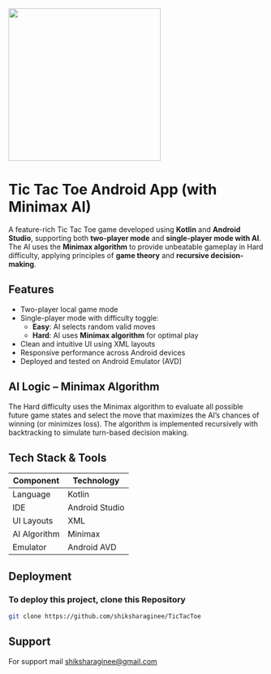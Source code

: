 
<img src="https://github.com/user-attachments/assets/ebacb18d-d21d-4f24-9d32-366988520e2c" width="300" height="300"/>

# Tic Tac Toe Android App (with Minimax AI)
A feature-rich Tic Tac Toe game developed using **Kotlin** and **Android Studio**, supporting both **two-player mode** and **single-player mode with AI**. The AI uses the **Minimax algorithm** to provide unbeatable gameplay in Hard difficulty, applying principles of **game theory** and **recursive decision-making**.

## Features
- Two-player local game mode
- Single-player mode with difficulty toggle:
  - **Easy**: AI selects random valid moves
  - **Hard**: AI uses **Minimax algorithm** for optimal play
- Clean and intuitive UI using XML layouts
- Responsive performance across Android devices
- Deployed and tested on Android Emulator (AVD)

## AI Logic – Minimax Algorithm
The Hard difficulty uses the Minimax algorithm to evaluate all possible future game states and select the move that maximizes the AI’s chances of winning (or minimizes loss). The algorithm is implemented recursively with backtracking to simulate turn-based decision making.

## Tech Stack & Tools

| Component        | Technology         |
|------------------|--------------------|
| Language         | Kotlin             |
| IDE              | Android Studio     |
| UI Layouts       | XML                |
| AI Algorithm     | Minimax            |
| Emulator         | Android AVD        |

## Deployment
### To deploy this project, clone this Repository

```bash
git clone https://github.com/shiksharaginee/TicTacToe
```
## Support
For support mail shiksharaginee@gmail.com
